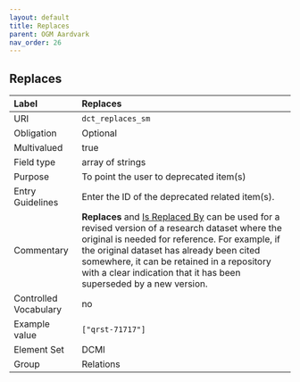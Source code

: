 ```yaml
---
layout: default
title: Replaces
parent: OGM Aardvark
nav_order: 26
---
```


## Replaces

| Label                 | Replaces |
|:----------------------|:---------|
| URI                   | `dct_replaces_sm` |
| Obligation            | Optional |
| Multivalued           | true |
| Field type            | array of strings |
| Purpose               | To point the user to deprecated item(s) |
| Entry Guidelines      | Enter the ID of the deprecated related item(s). |
| Commentary            | **Replaces** and [Is Replaced By](https://opengeometadata.github.io/docs/aardvarkSchema/is-replaced-by) can be used for a revised version of a research dataset where the original is needed for reference. For example, if the original dataset has already been cited somewhere, it can be retained in a repository with a clear indication that it has been superseded by a new version. |
| Controlled Vocabulary | no |
| Example value         | `["qrst-71717"]` |
| Element Set           | DCMI |
| Group                 | Relations |

